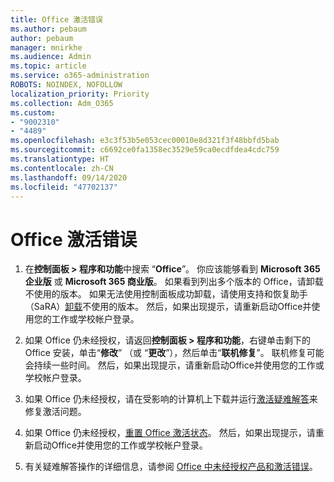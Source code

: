 ```yaml
---
title: Office 激活错误
ms.author: pebaum
author: pebaum
manager: mnirkhe
ms.audience: Admin
ms.topic: article
ms.service: o365-administration
ROBOTS: NOINDEX, NOFOLLOW
localization_priority: Priority
ms.collection: Adm_O365
ms.custom:
- "9002310"
- "4489"
ms.openlocfilehash: e3c3f53b5e053cec00010e8d321f3f48bbfd5bab
ms.sourcegitcommit: c6692ce0fa1358ec3529e59ca0ecdfdea4cdc759
ms.translationtype: HT
ms.contentlocale: zh-CN
ms.lasthandoff: 09/14/2020
ms.locfileid: "47702137"
---
```

# <a name="office-activation-errors"></a>Office 激活错误

1. 在**控制面板 > 程序和功能**中搜索 “**Office**”。 你应该能够看到 **Microsoft 365 企业版** 或 **Microsoft 365 商业版**。 如果看到列出多个版本的 Office，请卸载不使用的版本。 如果无法使用控制面板成功卸载，请使用支持和恢复助手（SaRA）[卸载](https://aka.ms/SARA-OfficeUninstall-Alchemy)不使用的版本。 然后，如果出现提示，请重新启动Office并使用您的工作或学校帐户登录。 

2. 如果 Office 仍未经授权，请返回**控制面板 > 程序和功能**，右键单击剩下的 Office 安装，单击“**修改**” （或 “**更改**”），然后单击“**联机修复**”。 联机修复可能会持续一些时间。 然后，如果出现提示，请重新启动Office并使用您的工作或学校帐户登录。 

3. 如果 Office 仍未经授权，请在受影响的计算机上下载并运行[激活疑难解答](https://aka.ms/SARA-OfficeActivation-Alchemy)来修复激活问题。 

4. 如果 Office 仍未经授权，[重置 Office 激活状态](https://docs.microsoft.com/office365/troubleshoot/activation/reset-office-365-proplus-activation-state)。 然后，如果出现提示，请重新启动Office并使用您的工作或学校帐户登录。  

5. 有关疑难解答操作的详细信息，请参阅 [Office 中未经授权产品和激活错误](https://support.office.com/article/unlicensed-product-and-activation-errors-in-office-0d23d3c0-c19c-4b2f-9845-5344fedc4380)。
